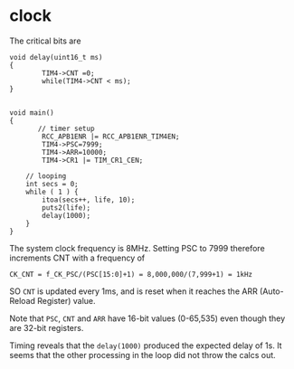 # clock


The critical bits are
```
void delay(uint16_t ms)
{
        TIM4->CNT =0;
        while(TIM4->CNT < ms);
}


void main()
{
       // timer setup
        RCC_APB1ENR |= RCC_APB1ENR_TIM4EN;
        TIM4->PSC=7999;
        TIM4->ARR=10000;
        TIM4->CR1 |= TIM_CR1_CEN;

	// looping
	int secs = 0;
	while ( 1 ) {
		itoa(secs++, life, 10);
		puts2(life);
		delay(1000);
	}
}
```

The system clock frequency is 8MHz. Setting PSC to 7999 therefore increments CNT with a frequency of
```
CK_CNT = f_CK_PSC/(PSC[15:0]+1) = 8,000,000/(7,999+1) = 1kHz
```

SO `CNT` is updated every 1ms, and is reset when it reaches the ARR (Auto-Reload Register) value.

Note that `PSC`, `CNT` and `ARR` have 16-bit values (0-65,535) even though they are 32-bit registers.

Timing reveals that the `delay(1000)` produced the expected delay of 1s. It seems that the other processing in the loop did not throw the calcs out.
